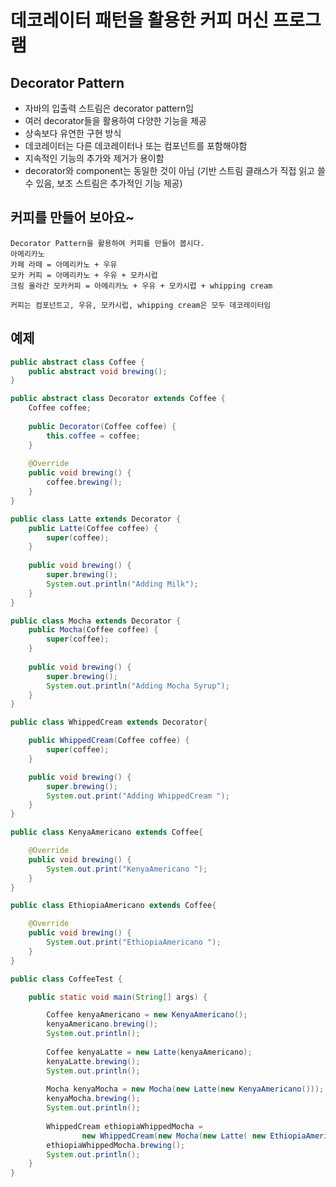 # 데코레이터 패턴을 활용한 커피 머신 프로그램
## Decorator Pattern
- 자바의 입출력 스트림은 decorator pattern임
- 여러 decorator들을 활용하여 다양한 기능을 제공
- 상속보다 유연한 구현 방식
- 데코레이터는 다른 데코레이터나 또는 컴포넌트를 포함해야함
- 지속적인 기능의 추가와 제거가 용이함
- decorator와 component는 동일한 것이 아님 
  (기반 스트림 클래스가 직접 읽고 쓸 수 있음, 보조 스트림은 추가적인 기능 제공)
  
## 커피를 만들어 보아요~
```text
Decorator Pattern을 활용하여 커피를 만들어 봅시다.
아메리카노
카페 라떼 = 아메리카노 + 우유
모카 커피 = 아메리카노 + 우유 + 모카시럽
크림 올라간 모카커피 = 아메리카노 + 우유 + 모카시럽 + whipping cream

커피는 컴포넌트고, 우유, 모카시럽, whipping cream은 모두 데코레이터임
```

## 예제
```java
public abstract class Coffee {
    public abstract void brewing();
}
```
```java
public abstract class Decorator extends Coffee {
    Coffee coffee;
    
    public Decorator(Coffee coffee) {
        this.coffee = coffee;
    }
    
    @Override
    public void brewing() {
        coffee.brewing();
    }
}
```
```java
public class Latte extends Decorator {
    public Latte(Coffee coffee) {
        super(coffee);
    }
    
    public void brewing() {
        super.brewing();
        System.out.println("Adding Milk");
    }
}
```
```java
public class Mocha extends Decorator {
    public Mocha(Coffee coffee) {
        super(coffee);
    }
    
    public void brewing() {
        super.brewing();
        System.out.println("Adding Mocha Syrup");
    }
}
```
```java
public class WhippedCream extends Decorator{

    public WhippedCream(Coffee coffee) {
        super(coffee);
    }

    public void brewing() {
        super.brewing();
        System.out.print("Adding WhippedCream ");
    }
}
```
```java
public class KenyaAmericano extends Coffee{

    @Override
    public void brewing() {
        System.out.print("KenyaAmericano ");
    }
}
```
```java
public class EthiopiaAmericano extends Coffee{

    @Override
    public void brewing() {
        System.out.print("EthiopiaAmericano ");
    }
}
```
```java
public class CoffeeTest {

	public static void main(String[] args) {

		Coffee kenyaAmericano = new KenyaAmericano();
		kenyaAmericano.brewing();
		System.out.println();
		
		Coffee kenyaLatte = new Latte(kenyaAmericano);
		kenyaLatte.brewing();
		System.out.println();
		
		Mocha kenyaMocha = new Mocha(new Latte(new KenyaAmericano()));
		kenyaMocha.brewing();
		System.out.println();
		
		WhippedCream ethiopiaWhippedMocha = 
				new WhippedCream(new Mocha(new Latte( new EthiopiaAmericano())));
		ethiopiaWhippedMocha.brewing();
		System.out.println();
	}
}
```